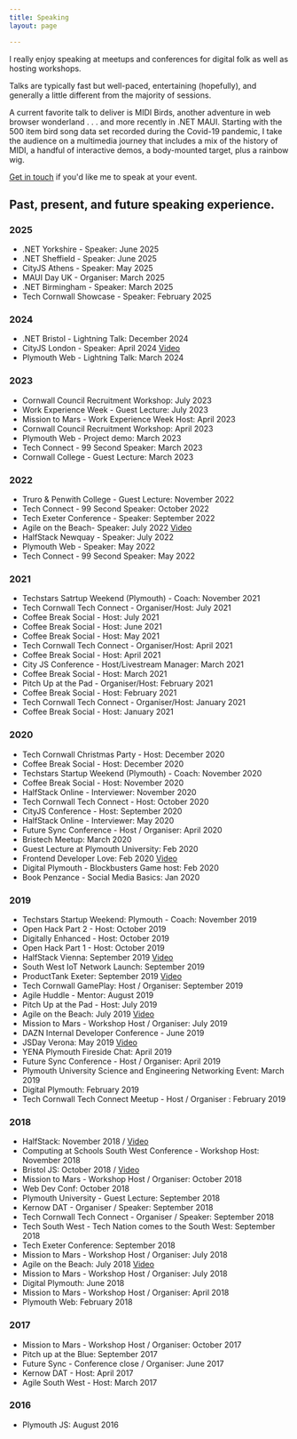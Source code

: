 ```yaml
---
title: Speaking
layout: page

---
```


I really enjoy speaking at meetups and conferences for digital folk as well as hosting workshops. 

Talks are typically fast but well-paced, entertaining (hopefully), and generally a little different from the majority of sessions.

A current favorite talk to deliver is MIDI Birds, another adventure in web browser wonderland . . . and more recently in .NET MAUI. Starting with the 500 item bird song data set recorded during the Covid-19 pandemic, I take the audience on a multimedia journey that includes a mix of the history of MIDI, a handful of interactive demos, a body-mounted target, plus a rainbow wig.

[Get in touch](https://tonyedwardspz.co.uk/contact/) if you'd like me to speak at your event.

## Past, present, and future speaking experience.

### 2025

* .NET Yorkshire - Speaker: June 2025
* .NET Sheffield - Speaker: June 2025
* CityJS Athens - Speaker: May 2025
* MAUI Day UK - Organiser: March 2025
* .NET Birmingham - Speaker: March 2025
* Tech Cornwall Showcase - Speaker: February 2025

### 2024

* .NET Bristol - Lightning Talk: December 2024
* CityJS London - Speaker: April 2024 [Video](https://www.youtube.com/live/dDUwsJQ_Nu4?si=nxHUXs5eElNFYMif&t=16083)
* Plymouth Web - Lightning Talk: March 2024

### 2023

* Cornwall Council Recruitment Workshop: July 2023
* Work Experience Week - Guest Lecture: July 2023
* Mission to Mars - Work Experience Week Host: April 2023
* Cornwall Council Recruitment Workshop: April 2023
* Plymouth Web - Project demo: March 2023
* Tech Connect - 99 Second Speaker: March 2023
* Cornwall College - Guest Lecture: March 2023

### 2022

* Truro & Penwith College - Guest Lecture: November 2022
* Tech Connect - 99 Second Speaker: October 2022
* Tech Exeter Conference - Speaker: September 2022
* Agile on the Beach- Speaker: July 2022 [Video](https://www.youtube.com/watch?v=OI5iaQS-7gE)
* HalfStack Newquay - Speaker: July 2022
* Plymouth Web - Speaker: May 2022
* Tech Connect - 99 Second Speaker: May 2022

### 2021

* Techstars Satrtup Weekend (Plymouth) - Coach: November 2021
* Tech Cornwall Tech Connect - Organiser/Host: July 2021
* Coffee Break Social - Host: July 2021
* Coffee Break Social - Host: June 2021
* Coffee Break Social - Host: May 2021
* Tech Cornwall Tech Connect - Organiser/Host: April 2021
* Coffee Break Social - Host: April 2021
* City JS Conference - Host/Livestream Manager: March 2021
* Coffee Break Social - Host: March 2021
* Pitch Up at the Pad - Organiser/Host: February 2021
* Coffee Break Social - Host: February 2021
* Tech Cornwall Tech Connect - Organiser/Host: January 2021
* Coffee Break Social - Host: January 2021

### 2020

* Tech Cornwall Christmas Party - Host: December 2020
* Coffee Break Social - Host: December 2020
* Techstars Startup Weekend (Plymouth) - Coach: November 2020
* Coffee Break Social - Host: November 2020
* HalfStack Online - Interviewer: November 2020
* Tech Cornwall Tech Connect - Host: October 2020
* CityJS Conference - Host: September 2020
* HalfStack Online - Interviewer: May 2020
* Future Sync Conference - Host / Organiser: April 2020
* Bristech Meetup: March 2020
* Guest Lecture at Plymouth University: Feb 2020
* Frontend Developer Love: Feb 2020 [Video](https://www.youtube.com/watch?v=x_L1eQT6TyA)
* Digital Plymouth - Blockbusters Game host: Feb 2020
* Book Penzance - Social Media Basics: Jan 2020

### 2019

* Techstars Startup Weekend: Plymouth - Coach: November 2019
* Open Hack Part 2 - Host: October 2019
* Digitally Enhanced - Host: October 2019
* Open Hack Part 1 - Host: October 2019
* HalfStack Vienna: September 2019 [Video](https://halfstackconf.streameventlive.com/embed/60)
* South West IoT Network Launch: September 2019
* ProductTank Exeter: September 2019 [Video](https://www.youtube.com/watch?v=YHLJK2dNehs)
* Tech Cornwall GamePlay: Host / Organiser: September 2019
* Agile Huddle - Mentor: August 2019
* Pitch Up at the Pad - Host: July 2019
* Agile on the Beach: July 2019 [Video](https://www.youtube.com/watch?v=oxXgZsADwPM)
* Mission to Mars - Workshop Host / Organiser: July 2019
* DAZN Internal Developer Conference - June 2019
* JSDay Verona: May 2019 [Video](https://www.youtube.com/watch?v=IK62HVzcbyA)
* YENA Plymouth Fireside Chat: April 2019
* Future Sync Conference - Host / Organiser: April 2019
* Plymouth University Science and Engineering Networking Event: March 2019
* Digital Plymouth: February 2019
* Tech Cornwall Tech Connect Meetup - Host / Organiser : February 2019

### 2018

* HalfStack: November 2018 / [Video](https://halfstackconf.streameventlive.com/archive/33)
* Computing at Schools South West Conference - Workshop Host: November 2018
* Bristol JS: October 2018 / [Video](https://www.youtube.com/watch?v=IF1kcgWu_fs)
* Mission to Mars - Workshop Host / Organiser: October 2018
* Web Dev Conf: October 2018
* Plymouth University - Guest Lecture: September 2018
* Kernow DAT - Organiser / Speaker: September 2018
* Tech Cornwall Tech Connect - Organiser / Speaker: September 2018
* Tech South West - Tech Nation comes to the South West: September 2018
* Tech Exeter Conference: September 2018
* Mission to Mars - Workshop Host / Organiser: July 2018
* Agile on the Beach: July 2018 [Video](https://www.youtube.com/watch?v=2yFkNmgj96c)
* Mission to Mars - Workshop Host / Organiser: July 2018
* Digital Plymouth: June 2018
* Mission to Mars - Workshop Host / Organiser: April 2018
* Plymouth Web: February 2018

### 2017

* Mission to Mars - Workshop Host / Organiser: October 2017
* Pitch up at the Blue: September 2017
* Future Sync - Conference close / Organiser: June 2017
* Kernow DAT - Host: April 2017
* Agile South West - Host: March 2017

### 2016

* Plymouth JS: August 2016
